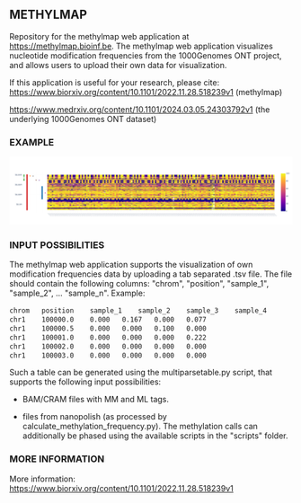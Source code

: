 ## METHYLMAP

Repository for the methylmap web application at https://methylmap.bioinf.be. 
The methylmap web application visualizes nucleotide modification frequencies from the 1000Genomes ONT project, and allows users to upload their own data for visualization.
 
If this application is useful for your research, please cite:
https://www.biorxiv.org/content/10.1101/2022.11.28.518239v1 (methylmap)


https://www.medrxiv.org/content/10.1101/2024.03.05.24303792v1 (the underlying 1000Genomes ONT dataset)


### EXAMPLE

![GNAS methylmap](assets/1000Genomes_GNAS.png)  

### INPUT POSSIBILITIES

The methylmap web application supports the visualization of own modification frequencies data by uploading a tab separated .tsv file. The file should contain the following columns: "chrom", "position", "sample_1", "sample_2", ... "sample_n". Example:
```
chrom	position	sample_1	sample_2	sample_3	sample_4
chr1	100000.0	0.000	0.167	0.000	0.077
chr1	100000.5	0.000	0.000	0.100	0.000
chr1	100001.0	0.000	0.000	0.000	0.222
chr1	100002.0	0.000	0.000	0.000	0.000
chr1	100003.0	0.000	0.000	0.000	0.000
```

Such a table can be generated using the multiparsetable.py script, that supports the following input possibilities:
- BAM/CRAM files with MM and ML tags. 

- files from nanopolish (as processed by calculate_methylation_frequency.py). The methylation calls can additionally be phased using the available scripts in the "scripts" folder.


### MORE INFORMATION

More information: https://www.biorxiv.org/content/10.1101/2022.11.28.518239v1